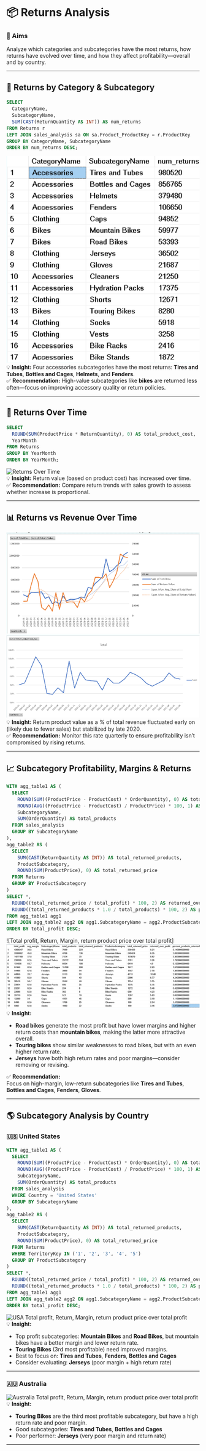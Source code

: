 # 📦 Returns Analysis

### 🎯 Aims  
Analyze which categories and subcategories have the most returns, how returns have evolved over time, and how they affect profitability—overall and by country.

---

## 🔄 Returns by Category & Subcategory  

```sql
SELECT  
  CategoryName,   
  SubcategoryName,   
  SUM(CAST(ReturnQuantity AS INT)) AS num_returns   
FROM Returns r  
LEFT JOIN sales_analysis sa ON sa.Product_ProductKey = r.ProductKey  
GROUP BY CategoryName, SubcategoryName  
ORDER BY num_returns DESC;
```

![Returns by Subcategory](Images/Images/Returns_by_Subcategory.png) 
💡 **Insight:** Four accessories subcategories have the most returns: **Tires and Tubes**, **Bottles and Cages**, **Helmets**, and **Fenders**.  
✅ **Recommendation:** High-value subcategories like **bikes** are returned less often—focus on improving accessory quality or return policies.

---

## 📅 Returns Over Time  

```sql
SELECT  
  ROUND(SUM(ProductPrice * ReturnQuantity), 0) AS total_product_cost,  
  YearMonth  
FROM Returns  
GROUP BY YearMonth  
ORDER BY YearMonth;
```

![Returns Over Time](Images/Images/Returns_Over_Time.png)  
💡 **Insight:** Return value (based on product cost) has increased over time.  
✅ **Recommendation:** Compare return trends with sales growth to assess whether increase is proportional.

---

## 📊 Returns vs Revenue Over Time  

![Total Return Value vs Total Revenue over time](Images/Images/Total_Return_Value_vs_Total_Revenue_over_time.png)  
![Total Return Value over Revenue Value](Images/Images/Total_Return_Value_over_Revenue_Value.png)   
💡 **Insight:** Return product value as a % of total revenue fluctuated early on (likely due to fewer sales) but stabilized by late 2020.  
✅ **Recommendation:** Monitor this rate quarterly to ensure profitability isn’t compromised by rising returns.

---

## 📈 Subcategory Profitability, Margins & Returns  

```sql
WITH agg_table1 AS (  
  SELECT   
    ROUND(SUM((ProductPrice - ProductCost) * OrderQuantity), 0) AS total_profit,   
    ROUND(AVG((ProductPrice - ProductCost) / ProductPrice) * 100, 1) AS avg_margin,   
    SubcategoryName,  
    SUM(OrderQuantity) AS total_products  
  FROM sales_analysis  
  GROUP BY SubcategoryName  
),  
agg_table2 AS (  
  SELECT   
    SUM(CAST(ReturnQuantity AS INT)) AS total_returned_products,  
    ProductSubcategory,  
    ROUND(SUM(ProductPrice), 0) AS total_returned_price  
  FROM Returns  
  GROUP BY ProductSubcategory  
)  
SELECT *,  
  ROUND((total_returned_price / total_profit) * 100, 2) AS returned_over_profit,  
  ROUND((total_returned_products * 1.0 / total_products) * 100, 2) AS percent_products_returned  
FROM agg_table1 agg1  
LEFT JOIN agg_table2 agg2 ON agg1.SubcategoryName = agg2.ProductSubcategory  
ORDER BY total_profit DESC;
```

![Total profit, Return, Margin, return product price over total profit]![Total Profit Return Margin vs Return Product Price Over Total Profit](Images/Images/Total_profit_Return_Margin_returnproductprice_over_total_profit.png)  
💡 **Insight:**  
- **Road bikes** generate the most profit but have lower margins and higher return costs than **mountain bikes**, making the latter more attractive overall.  
- **Touring bikes** show similar weaknesses to road bikes, but with an even higher return rate.  
- **Jerseys** have both high return rates and poor margins—consider removing or revising.

✅ **Recommendation:**  
Focus on high-margin, low-return subcategories like **Tires and Tubes**, **Bottles and Cages**, **Fenders**, **Gloves**.

---

## 🌎 Subcategory Analysis by Country

### 🇺🇸 United States  

```sql
WITH agg_table1 AS (  
  SELECT   
    ROUND(SUM((ProductPrice - ProductCost) * OrderQuantity), 0) AS total_profit,   
    ROUND(AVG((ProductPrice - ProductCost) / ProductPrice) * 100, 1) AS avg_margin,   
    SubcategoryName,  
    SUM(OrderQuantity) AS total_products  
  FROM sales_analysis  
  WHERE Country = 'United States'  
  GROUP BY SubcategoryName  
),  
agg_table2 AS (  
  SELECT   
    SUM(CAST(ReturnQuantity AS INT)) AS total_returned_products,  
    ProductSubcategory,  
    ROUND(SUM(ProductPrice), 0) AS total_returned_price  
  FROM Returns  
  WHERE TerritoryKey IN ('1', '2', '3', '4', '5')  
  GROUP BY ProductSubcategory  
)  
SELECT *,  
  ROUND((total_returned_price / total_profit) * 100, 2) AS returned_over_profit,  
  ROUND((total_returned_products * 1.0 / total_products) * 100, 2) AS percent_products_returned  
FROM agg_table1 agg1  
LEFT JOIN agg_table2 agg2 ON agg1.SubcategoryName = agg2.ProductSubcategory  
ORDER BY total_profit DESC;
```

![USA Total profit, Return, Margin, return product price over total profit](../Images/USA_Total_profit_Return_Margin_returnproductprice_over_total_profit.png)  
💡 **Insight:**  
- Top profit subcategories: **Mountain Bikes** and **Road Bikes**, but mountain bikes have a better margin and lower return rate.  
- **Touring Bikes** (3rd most profitable) need improved margins.  
- Best to focus on: **Tires and Tubes**, **Fenders**, **Bottles and Cages**  
- Consider evaluating: **Jerseys** (poor margin + high return rate)

---

### 🇦🇺 Australia  

![Australia Total profit, Return, Margin, return product price over total profit](../Images/Australia_Total_profit_Return_Margin_returnproductprice_over_total_profit.png)  
💡 **Insight:**  
- **Touring Bikes** are the third most profitable subcategory, but have a high return rate and poor margin.  
- Good subcategories: **Tires and Tubes**, **Bottles and Cages**  
- Poor performer: **Jerseys** (very poor margin and return rate)

---

